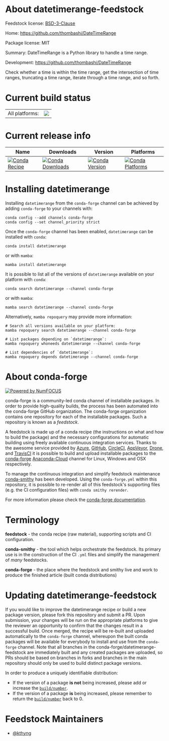 About datetimerange-feedstock
=============================

Feedstock license: [BSD-3-Clause](https://github.com/conda-forge/datetimerange-feedstock/blob/main/LICENSE.txt)

Home: https://github.com/thombashi/DateTimeRange

Package license: MIT

Summary: DateTimeRange is a Python library to handle a time range.

Development: https://github.com/thombashi/DateTimeRange

Check whether a time is within the time range, get the intersection of time ranges,
truncating a time range, iterate through a time range, and so forth.


Current build status
====================


<table><tr><td>All platforms:</td>
    <td>
      <a href="https://dev.azure.com/conda-forge/feedstock-builds/_build/latest?definitionId=17200&branchName=main">
        <img src="https://dev.azure.com/conda-forge/feedstock-builds/_apis/build/status/datetimerange-feedstock?branchName=main">
      </a>
    </td>
  </tr>
</table>

Current release info
====================

| Name | Downloads | Version | Platforms |
| --- | --- | --- | --- |
| [![Conda Recipe](https://img.shields.io/badge/recipe-datetimerange-green.svg)](https://anaconda.org/conda-forge/datetimerange) | [![Conda Downloads](https://img.shields.io/conda/dn/conda-forge/datetimerange.svg)](https://anaconda.org/conda-forge/datetimerange) | [![Conda Version](https://img.shields.io/conda/vn/conda-forge/datetimerange.svg)](https://anaconda.org/conda-forge/datetimerange) | [![Conda Platforms](https://img.shields.io/conda/pn/conda-forge/datetimerange.svg)](https://anaconda.org/conda-forge/datetimerange) |

Installing datetimerange
========================

Installing `datetimerange` from the `conda-forge` channel can be achieved by adding `conda-forge` to your channels with:

```
conda config --add channels conda-forge
conda config --set channel_priority strict
```

Once the `conda-forge` channel has been enabled, `datetimerange` can be installed with `conda`:

```
conda install datetimerange
```

or with `mamba`:

```
mamba install datetimerange
```

It is possible to list all of the versions of `datetimerange` available on your platform with `conda`:

```
conda search datetimerange --channel conda-forge
```

or with `mamba`:

```
mamba search datetimerange --channel conda-forge
```

Alternatively, `mamba repoquery` may provide more information:

```
# Search all versions available on your platform:
mamba repoquery search datetimerange --channel conda-forge

# List packages depending on `datetimerange`:
mamba repoquery whoneeds datetimerange --channel conda-forge

# List dependencies of `datetimerange`:
mamba repoquery depends datetimerange --channel conda-forge
```


About conda-forge
=================

[![Powered by
NumFOCUS](https://img.shields.io/badge/powered%20by-NumFOCUS-orange.svg?style=flat&colorA=E1523D&colorB=007D8A)](https://numfocus.org)

conda-forge is a community-led conda channel of installable packages.
In order to provide high-quality builds, the process has been automated into the
conda-forge GitHub organization. The conda-forge organization contains one repository
for each of the installable packages. Such a repository is known as a *feedstock*.

A feedstock is made up of a conda recipe (the instructions on what and how to build
the package) and the necessary configurations for automatic building using freely
available continuous integration services. Thanks to the awesome service provided by
[Azure](https://azure.microsoft.com/en-us/services/devops/), [GitHub](https://github.com/),
[CircleCI](https://circleci.com/), [AppVeyor](https://www.appveyor.com/),
[Drone](https://cloud.drone.io/welcome), and [TravisCI](https://travis-ci.com/)
it is possible to build and upload installable packages to the
[conda-forge](https://anaconda.org/conda-forge) [Anaconda-Cloud](https://anaconda.org/)
channel for Linux, Windows and OSX respectively.

To manage the continuous integration and simplify feedstock maintenance
[conda-smithy](https://github.com/conda-forge/conda-smithy) has been developed.
Using the ``conda-forge.yml`` within this repository, it is possible to re-render all of
this feedstock's supporting files (e.g. the CI configuration files) with ``conda smithy rerender``.

For more information please check the [conda-forge documentation](https://conda-forge.org/docs/).

Terminology
===========

**feedstock** - the conda recipe (raw material), supporting scripts and CI configuration.

**conda-smithy** - the tool which helps orchestrate the feedstock.
                   Its primary use is in the construction of the CI ``.yml`` files
                   and simplify the management of *many* feedstocks.

**conda-forge** - the place where the feedstock and smithy live and work to
                  produce the finished article (built conda distributions)


Updating datetimerange-feedstock
================================

If you would like to improve the datetimerange recipe or build a new
package version, please fork this repository and submit a PR. Upon submission,
your changes will be run on the appropriate platforms to give the reviewer an
opportunity to confirm that the changes result in a successful build. Once
merged, the recipe will be re-built and uploaded automatically to the
`conda-forge` channel, whereupon the built conda packages will be available for
everybody to install and use from the `conda-forge` channel.
Note that all branches in the conda-forge/datetimerange-feedstock are
immediately built and any created packages are uploaded, so PRs should be based
on branches in forks and branches in the main repository should only be used to
build distinct package versions.

In order to produce a uniquely identifiable distribution:
 * If the version of a package **is not** being increased, please add or increase
   the [``build/number``](https://docs.conda.io/projects/conda-build/en/latest/resources/define-metadata.html#build-number-and-string).
 * If the version of a package **is** being increased, please remember to return
   the [``build/number``](https://docs.conda.io/projects/conda-build/en/latest/resources/define-metadata.html#build-number-and-string)
   back to 0.

Feedstock Maintainers
=====================

* [@kthyng](https://github.com/kthyng/)

